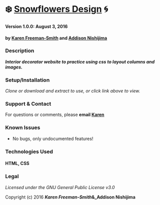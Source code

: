 # :snowflake: [Snowflowers Design](http://karenfreemansmith.github.io/snowflowers) :cyclone:

__Version 1.0.0: August 3, 2016__
#### by [Karen Freeman-Smith](http://karenfreemansmith.github.io) and [Addison Nishijima](https://github.com/AddisonNishijima)

### Description
__*Interior decorator website to practice using css to layout columns and images.*__

### Setup/Installation
*Clone or download and extract to use, or click link above to view.*

### Support & Contact
For questions or comments, please __email [Karen](karenfreemansmith@gmail.com)__

### Known Issues
* No bugs, only undocumented features!

### Technologies Used
#### HTML, CSS

### Legal
*Licensed under the GNU General Public License v3.0*

Copyright (c) 2016 **_Karen Freeman-Smith_&_Addison Nishijima**

